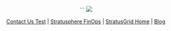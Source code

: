 <p align="center">                                                                                                                                        ```
  <img src="https://github.com/StratusGrid/terraform-readme-template/blob/main/header/stratusgrid-logo-smaller.jpg?raw=true" />
  
  <p align="center">                                                           
    <a href="https://stratusgrid.com/book-a-consultation">Contact Us Test</a> |                  
    <a href="https://stratusgrid.com/cloud-cost-optimization-dashboard">Stratusphere FinOps</a> |
    <a href="https://stratusgrid.com">StratusGrid Home</a> |
    <a href="https://stratusgrid.com/blog">Blog</a>
  </p>                    
</p>
